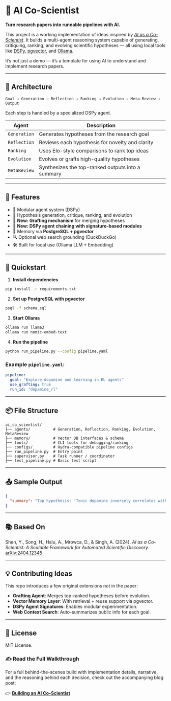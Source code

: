 # 🤖 AI Co-Scientist

**Turn research papers into runnable pipelines with AI.**

This project is a working implementation of ideas inspired by *[AI as a Co-Scientist](https://arxiv.org/abs/2502.18864)*. It builds a multi-agent reasoning system capable of generating, critiquing, ranking, and evolving scientific hypotheses — all using local tools like [DSPy](https://github.com/stanfordnlp/dspy), [pgvector](https://github.com/pgvector/pgvector), and [Ollama](https://ollama.com/).

It’s not just a demo — it’s a template for using AI to understand and implement research papers.

---

## 📐 Architecture

```
Goal → Generation → Reflection → Ranking → Evolution → Meta-Review → Output
```

Each step is handled by a specialized DSPy agent.

| Agent        | Description                                       |
| ------------ | ------------------------------------------------- |
| `Generation` | Generates hypotheses from the research goal       |
| `Reflection` | Reviews each hypothesis for novelty and clarity   |
| `Ranking`    | Uses Elo-style comparisons to rank top ideas      |
| `Evolution`  | Evolves or grafts high-quality hypotheses         |
| `MetaReview` | Synthesizes the top-ranked outputs into a summary |

---

## 🧠 Features

* 🧩 Modular agent system (DSPy)
* 🧪 Hypothesis generation, critique, ranking, and evolution
* 🌱 **New: Grafting mechanism** for merging hypotheses
* 🧠 **New: DSPy agent chaining with signature-based modules**
* 💾 Memory via **PostgreSQL + pgvector**
* 🔍 Optional web search grounding (DuckDuckGo)
* 🛠 Built for local use (Ollama LLM + Embedding)

---

## 🚀 Quickstart

1. **Install dependencies**

```bash
pip install -r requirements.txt
```

2. **Set up PostgreSQL with pgvector**

```bash
psql -f schema.sql
```

3. **Start Ollama**

```bash
ollama run llama3
ollama run nomic-embed-text
```

4. **Run the pipeline**

```bash
python run_pipeline.py --config pipeline.yaml
```

### Example `pipeline.yaml`:

```yaml
pipeline:
  goal: "Explore dopamine and learning in RL agents"
  use_grafting: true
  run_id: "dopamine_rl"
```

---

## 📦 File Structure

```
ai_co_scientist/
├── agents/          # Generation, Reflection, Ranking, Evolution, MetaReview
├── memory/          # Vector DB interfaces & schema
├── tools/           # CLI tools for debugging/ranking
├── configs/         # Hydra-compatible pipeline configs
├── run_pipeline.py  # Entry point
├── supervisor.py    # Task runner / coordinator
├── test_pipeline.py # Basic test script
```

---

## 📤 Sample Output

```json
{
  "summary": "Top hypothesis: 'Tonic dopamine inversely correlates with learning rate in RL agents' — confidence 92%."
}
```

---

## 📚 Based On

Shen, Y., Song, H., Halu, A., Mrowca, D., & Singh, A. (2024). *AI as a Co-Scientist: A Scalable Framework for Automated Scientific Discovery*. [arXiv:2404.12345](https://arxiv.org/abs/2404.12345)

---

## 💡 Contributing Ideas

This repo introduces a few original extensions not in the paper:

* **Grafting Agent**: Merges top-ranked hypotheses before evolution.
* **Vector Memory Layer**: With retrieval + reuse support via pgvector.
* **DSPy Agent Signatures**: Enables modular experimentation.
* **Web Context Search**: Auto-summarizes public info for each goal.

---

## 📂 License

MIT License.


### ✍️ Read the Full Walkthrough

For a full behind-the-scenes build with implementation details, narrative, and the reasoning behind each decision, check out the accompanying blog post:

👉 [**Building an AI Co-Scientist**](https://programmer.ie/post/co/)
